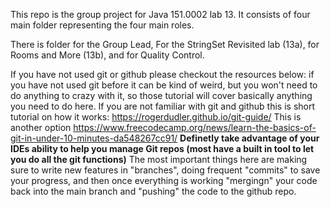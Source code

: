 This repo is the group project for Java 151.0002 lab 13.
It consists of four main folder representing the four main roles. 

There is folder for the Group Lead, For the StringSet Revisited lab (13a), for Rooms and More (13b), and for Quality Control.

If you have not used git or github please checkout the resources below:
if you have not used git before it can be kind of weird, but you won't need to do anything to crazy with it, so those tutorial will cover basically anything you need to do here.
If you are not familiar with git and github this is short tutorial on how it works: https://rogerdudler.github.io/git-guide/
This is another option https://www.freecodecamp.org/news/learn-the-basics-of-git-in-under-10-minutes-da548267cc91/
**Definetly take advantage of your IDEs ability to help you manage Git repos (most have a built in tool to let you do all the git functions)**
The most important things here are making sure to write new features in "branches", doing frequent "commits" to save your progress, and then once everything is working "mergingn" your code back into the 
main branch and "pushing" the code to the github repo.


